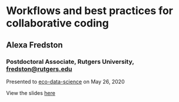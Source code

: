 # Workflows and best practices for collaborative coding

## Alexa Fredston
### Postdoctoral Associate, Rutgers University, fredston@rutgers.edu 

Presented to [eco-data-science](http://eco-data-science.github.io/) on May 26, 2020

View the slides [here](http://afredston.github.io/collaborations_workflows_lecture/collaborations_workflows_lecture.html)
